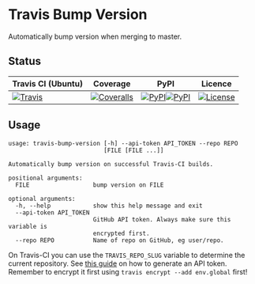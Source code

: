 # Travis Bump Version

Automatically bump version when merging to master.

## Status

| Travis CI (Ubuntu) | Coverage | PyPI | Licence |
|--------------------|----------|------|---------|
|[![Travis](https://img.shields.io/travis/polysquare/travis-bump-version.svg)]()|[![Coveralls](https://img.shields.io/coveralls/polysquare/travis-bump-version.svg)]()|[![PyPI](https://img.shields.io/pypi/v/travis-bump-version.svg)]()[![PyPI](https://img.shields.io/pypi/pyversions/travis-bump-version.svg)]()|[![License](https://img.shields.io/github/license/polysquare/travis-bump-version.svg)]()|

## Usage

    usage: travis-bump-version [-h] --api-token API_TOKEN --repo REPO
                               [FILE [FILE ...]]

    Automatically bump version on successful Travis-CI builds.

    positional arguments:
      FILE                  bump version on FILE

    optional arguments:
      -h, --help            show this help message and exit
      --api-token API_TOKEN
                            GitHub API token. Always make sure this variable is
                            encrypted first.
      --repo REPO           Name of repo on GitHub, eg user/repo.

On Travis-CI you can use the `TRAVIS_REPO_SLUG` variable to determine
the current repository. See [this guide](https://github.com/blog/1509-personal-api-tokens)
on how to generate an API token. Remember to encrypt it first using
`travis encrypt --add env.global` first!
